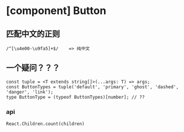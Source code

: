# [component] Button

## 匹配中文的正则

```
/^[\u4e00-\u9fa5]+$/    => 纯中文
```


## 一个疑问？？？

```
const tuple = <T extends string[]>(...args: T) => args;
const ButtonTypes = tuple('default', 'primary', 'ghost', 'dashed', 'danger', 'link');
type ButtonType = (typeof ButtonTypes)[number]; // ??

```



### api

```
React.Children.count(children)
```